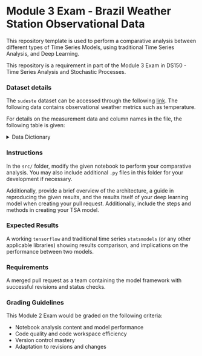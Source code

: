 # Module 3 Exam - Brazil Weather Station Observational Data
This repository template is used to perform a comparative analysis between different types of Time Series Models, using traditional Time Series Analysis, and Deep Learning.

This repository is a requirement in part of the Module 3 Exam in DS150 - Time Series Analysis and Stochastic Processes.

### Dataset details
The `sudeste` dataset can be accessed through the following [link](https://dsstorageplayground.blob.core.windows.net/container-data/sudeste.csv). The following data contains observational weather metrics such as temperature.

For details on the measurement data and column names in the file, the following table is given:

<details><summary>Data Dictionary</summary>

| Column Name | Description |
| ---- | ------------------ |
| wsid | Weather Station ID |
| wsnm | Name station (usually city location or nickname) |
| elvt | Elevation |
| lat| Latitude |
| lon | Longitude |
| inme | Station number (INMET number) for the location |
| city | City |
| prov | State (Province)|
| mdct | Observation Datetime (complete date: date + time)|
| date | Date of Observation |
| yr | Year |
| mo | Month |
| day | Day of Month |
| hr | Hour |
| prcp | Amount of precipitation in millimetres (last hour) |
| stp | Air pressure for the hour in hPa to tenths (instant) |
| smax | Maximum air pressure for the last hour in hPa to tenths|
| smin | Minimum air pressure for the last hour in hPa to tenths |
| gbrd | Solar radiation KJ/m2 |
| temp | Air temperature (instant) in celsius degrees |
| dewp | Dew point temperature (instant) in celsius degrees |
| tmax | Maximum temperature for the last hour in celsius degrees |
| dmax | Maximum dew point temperature for the last hour in celsius degrees |
| tmin | Minimum temperature for the last hour in celsius degrees |
| dmin | Minimum dew point temperature for the last hour in celsius degrees |
| hmdy | Relative humid in % (instant) |
| hmax | Maximum relative humid temperature for the last hour in % |
| hmin | Minimum relative humid temperature for the last hour in % |
| wdsp | Wind speed in metres per second |
| wdct | Wind direction in radius degrees (0-360) |
| gust | Gust speed in metres per second |

</details>

### Instructions
In the `src/` folder, modify the given notebook to perform your comparative analysis. You may also include additional `.py` files in this folder for your development if necessary.

Additionally, provide a brief overview of the architecture, a guide in reproducing the given results, and the results itself of your deep learning model when creating your pull request. Additionally, include the steps and methods in creating your TSA model.

### Expected Results
A working `tensorflow` and traditional time series `statsmodels` (or any other applicable libraries) showing results comparison, and implications on the performance between two models.

### Requirements
A merged pull request as a team containing the model framework with successful revisions and status checks.

### Grading Guidelines
This Module 2 Exam would be graded on the following criteria:
- Notebook analysis content and model performance
- Code quality and code workspace efficiency
- Version control mastery
- Adaptation to revisions and changes

